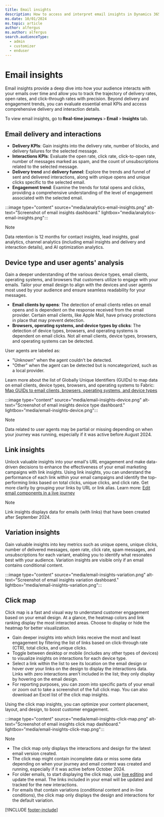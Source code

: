 ```yaml
---
title: Email insights
description: How to access and interpret email insights in Dynamics 365 Customer Insights - Journeys.
ms.date: 10/01/2024
ms.topic: article
author: alfergus
ms.author: alfergus
search.audienceType: 
  - admin
  - customizer
  - enduser
---
```


# Email insights

Email insights provide a deep dive into how your audience interacts with your emails over time and allow you to track the trajectory of delivery rates, open rates, and click-through rates with precision. Beyond delivery and engagement trends, you can evaluate essential email KPIs and access comprehensive delivery and interaction details.

To view email insights, go to **Real-time journeys** > **Email** > **Insights** tab.

## Email delivery and interactions

- **Delivery KPIs**: Gain insights into the delivery rate, number of blocks, and delivery failures for the selected message.
- **Interactions KPIs**: Evaluate the open rate, click rate, click-to-open rate, number of messages marked as spam, and the count of unsubscriptions related to the selected message.
- **Delivery trend** and **delivery funnel**: Explore the trends and funnel of sent and delivered interactions, along with unique opens and unique clicks specific to the selected email.
- **Engagement trend**: Examine the trends for total opens and clicks, providing a comprehensive understanding of the level of engagement associated with the selected email.

:::image type="content" source="media/analytics-email-insights.png" alt-text="Screenshot of email insights dashboard." lightbox="media/analytics-email-insights.png":::

> [!NOTE]
> Data retention is 12 months for contact insights, lead insights, goal analytics, channel analytics (including email insights and delivery and interaction details), and AI optimization analytics.

## Device type and user agents' analysis

Gain a deeper understanding of the various device types, email clients, operating systems, and browsers that customers utilize to engage with your emails. Tailor your email design to align with the devices and user agents most used by your audience and ensure seamless readability for your messages.

- **Email clients by opens**: The detection of email clients relies on email opens and is dependent on the response received from the email provider. Certain email clients, like Apple Mail, have privacy protections in place that may prevent detection.
- **Browsers, operating systems, and device types by clicks**: The detection of device types, browsers, and operating systems is dependent on email clicks. Not all email clients, device types, browsers, and operating systems can be detected.

User agents are labeled as:

- "Unknown" when the agent couldn't be detected.
- "Other" when the agent can be detected but is noncategorized, such as a local provider.

Learn more about the list of Globally Unique Identifiers (GUIDs) to map data on email clients, device types, browsers, and operating systems to Fabric: [Map GUIDs to email clients, browsers, operating systems, and device types](map-guids.md)

:::image type="content" source="media/email-insights-device.png" alt-text="Screenshot of email insights device type dashboard." lightbox="media/email-insights-device.png":::

> [!NOTE]
> Data related to user agents may be partial or missing depending on when your journey was running, especially if it was active before August 2024.

## Link insights

Unlock valuable insights into your email's URL engagement and make data-driven decisions to enhance the effectiveness of your email marketing campaigns with link insights. Using link insights, you can understand the performance of each link within your email campaigns and identify the top-performing links based on total clicks, unique clicks, and click rate. Get more clarity by grouping your links by URL or link alias. Learn more: [Edit email components in a live journey](edit-email-in-live-journey.md)

> [!NOTE]
> Link insights displays data for emails (with links) that have been created after September 2024.

## Variation insights

Gain valuable insights into key metrics such as unique opens, unique clicks, number of delivered messages, open rate, click rate, spam messages, and unsubscriptions for each variant, enabling you to identify what resonates best with your audience. Variation insights are visible only if an email contains conditional content.

:::image type="content" source="media/email-insights-variation.png" alt-text="Screenshot of email insights variation dashboard." lightbox="media/email-insights-variation.png":::

## Click map

Click map is a fast and visual way to understand customer engagement based on your email design. At a glance, the heatmap colors and link ranking display the most interacted areas. Choose to display or hide the heatmap for better visualization.

- Gain deeper insights into which links receive the most and least engagement by filtering the list of links based on click-through rate (CTR), total clicks, and unique clicks.
- Toggle between desktop or mobile (includes any other types of devices) to visualize insights on interactions for each device type.
- Select a link within the list to see its location on the email design or hover over your links on the design to display the interactions data. Links with zero interactions aren't included in the list; they only display by hovering on the email design.  
- For reporting purposes, you can zoom into specific parts of your email or zoom out to take a screenshot of the full click map. You can also download an Excel list of the click map insights.

Using the click map insights, you can optimize your content placement, layout, and design, to boost customer engagement.

:::image type="content" source="media/email-insights-click-map.png" alt-text="Screenshot of email insights click map dashboard." lightbox="media/email-insights-click-map.png":::

> [!NOTE]
> - The click map only displays the interactions and design for the latest email version created.
> - The click map might contain incomplete data or miss some data depending on when your journey and email content was created and running, especially if it was active before October 2024.
> - For older emails, to start displaying the click map, use [live editing](edit-email-in-live-journey.md) and update the email. The links included in your email will be updated and tracked for the new interactions.
> - For emails that contain variations (conditional content and in-line conditions), the click map only displays the design and interactions for the default variation.

[!INCLUDE [footer-include](./includes/footer-banner.md)]